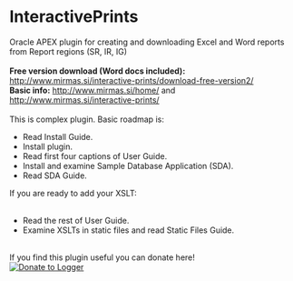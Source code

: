 
# InteractivePrints
Oracle APEX plugin for creating and downloading Excel and Word reports from Report regions (SR, IR, IG) <br/>
<br/>
<b>Free version download (Word docs included):</b> http://www.mirmas.si/interactive-prints/download-free-version2/<br/>
<b>Basic info:</b> http://www.mirmas.si/home/ and http://www.mirmas.si/interactive-prints/<br/>
<br/>
This is complex plugin. Basic roadmap is:<br/>
<ul>
  <li>Read Install Guide.</li>
  <li>Install plugin.</li>
  <li>Read first four captions of User Guide.</li>
  <li>Install and examine Sample Database Application (SDA).</li>
  <li>Read SDA Guide.</li>
</ul>  
  If you are ready to add your XSLT:<br/>
<br/>  
<ul>  
  <li>Read the rest of User Guide.</li>
  <li>Examine XSLTs in static files and read Static Files Guide.</li>
</ul>
<br/>
If you find this plugin useful you can donate here!
<br/>
<a href="https://www.paypal.com/donate?hosted_button_id=TPHY5JCYRUR4N" rel="nofollow">
<img alt="Donate to Logger" border="0" src="https://camo.githubusercontent.com/758a4b22a5c56662c568b7ffb24373659bc0266bcc721e882b16ef4f2bb51f16/68747470733a2f2f7777772e70617970616c6f626a656374732e636f6d2f656e5f55532f692f62746e2f62746e5f646f6e6174655f4c472e676966" data-canonical-src="https://www.paypalobjects.com/en_US/i/btn/btn_donate_LG.gif" style="max-width:100%;">
</a>

